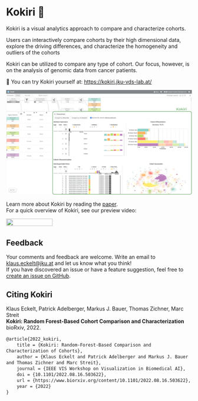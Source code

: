 Kokiri 🌳
=====================

Kokiri is a visual analytics approach to compare and characterize cohorts.

Users can interactively compare cohorts by their high dimensional data, explore the driving differences, and characterize the homogeneity and outliers of the cohorts

Kokiri can be utilized to compare any type of cohort. Our focus, however, is on the analysis of genomic data from cancer patients.

🚀 You can try Kokiri yourself at: https://kokiri.jku-vds-lab.at/

![screenshot](media/screenshot.full.png?raw=true "Screenshot")

Learn more about Kokiri by reading the [paper](https://jku-vds-lab.at/publications/2022_kokiri/).  
For a quick overview of Kokiri, see our preview video:

[<img src="https://img.youtube.com/vi/94W9pIsYq9g/maxresdefault.jpg" width=50% height=50%>](https://www.youtube.com/watch?v=94W9pIsYq9g)

Feedback
------------

Your comments and feedback are welcome. Write an email to klaus.eckelt@jku.at and let us know what you think!  
If you have discovered an issue or have a feature suggestion, feel free to [create an issue on GitHub](https://github.com/Caleydo/kokiri/issues).


Citing Kokiri
------------

Klaus Eckelt, Patrick Adelberger, Markus J. Bauer, Thomas Zichner, Marc Streit  
**Kokiri: Random Forest-Based Cohort Comparison and Characterization**  
bioRxiv, 2022. 

```
@article{2022_kokiri,
    title = {Kokiri: Random-Forest-Based Comparison and Characterization of Cohorts},
    author = {Klaus Eckelt and Patrick Adelberger and Markus J. Bauer and Thomas Zichner and Marc Streit},
    journal = {IEEE VIS Workshop on Visualization in Biomedical AI},
    doi = {10.1101/2022.08.16.503622},
    url = {https://www.biorxiv.org/content/10.1101/2022.08.16.503622},
    year = {2022}
}
```
